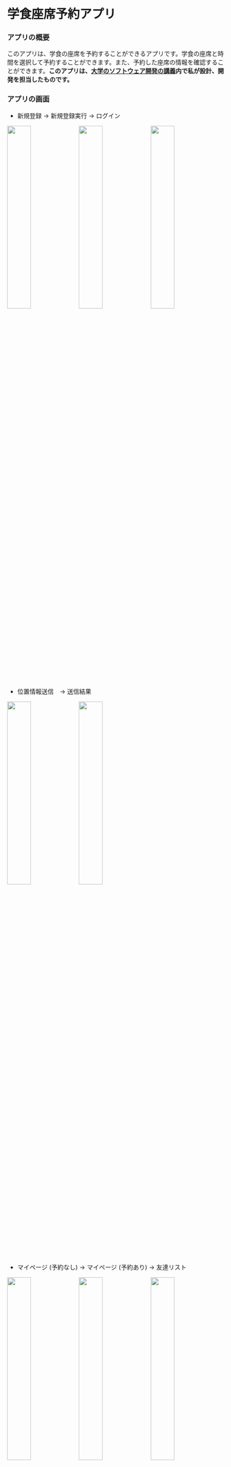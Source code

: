 # 学食座席予約アプリ

### アプリの概要

このアプリは、学食の座席を予約することができるアプリです。学食の座席と時間を選択して予約することができます。また、予約した座席の情報を確認することができます。**このアプリは、[大学のソフトウェア開発の講義](https://risyu.jmk.ynu.ac.jp/gakumu_portal/public/Syllabus/DetailMain.aspx?lct_year=2024&lct_cd=6I3302Z&je_cd=1)内で私が設計、開発を担当したものです。**

### アプリの画面

- 新規登録 -> 新規登録実行 -> ログイン

<img src="images/signup-page.png" width="33%" alt=""><img src="images/sinup_execute.png" width="33%" alt=""><img src="images/login-page.png" width="33%" alt="">

- 位置情報送信　-> 送信結果

<img src="images/location-page.png" width="33%" alt=""><img src="images/location-result.png" width="33%" alt="">

- マイページ (予約なし) -> マイページ (予約あり) -> 友達リスト

<img src="images/mypage1.png" width="33%" alt=""><img src="images/mypage2.png" width="33%" alt=""><img src="images/friend-list.png" width="33%" alt="">

- ドロワー -> 設定 -> ダークモード

<img src="images/drawer.png" width="33%" alt=""><img src="images/setting.png" width="33%" alt=""><img src="images/darkmode.png" width="33%" alt="">

- 開発中
  座席の予約ページは開発中です。<br>※ Java の PC クライアントアプリでは実装済み。

<img src="images/reservation.png" alt="" width="33%">

---

### ディレクトリ構成

<details>
<summary> ディレクトリ構成 (Tree)

</summary>

``` bash
lib
├── main.dart
└── src
    ├── assets
    │   └── images
    │       ├── adaptive-icon-foreground.png
    │       ├── app-icon.PNG
    │       ├── no-reservation.png
    │       ├── not-available.png
    │       ├── penalty.png
    │       ├── send-result.png
    │       └── splash-icon.png
    ├── components
    │   ├── friend_list_tile.dart
    │   ├── friend_text_field.dart
    │   ├── location_page_tile.dart
    │   ├── my_app_bar.dart
    │   ├── my_button.dart
    │   ├── my_container.dart
    │   ├── my_drawer.dart
    │   ├── my_drawer_tile.dart
    │   ├── my_textfield.dart
    │   └── not_available_page.dart
    ├── constant
    │   ├── form_category.dart
    │   ├── my_location.dart
    │   ├── my_theme.dart
    │   └── strings.dart
    ├── features
    │   ├── auth
    │   │   ├── data
    │   │   │   ├── auth_repository.dart
    │   │   │   └── auth_repository.g.dart
    │   │   ├── domains
    │   │   │   ├── auth_state.dart
    │   │   │   ├── user.dart
    │   │   │   └── user.freezed.dart
    │   │   └── pages
    │   │       ├── auth_base_page.dart
    │   │       ├── auth_state_notifier.dart
    │   │       ├── auth_state_notifier.g.dart
    │   │       ├── login_page.dart
    │   │       ├── sign_up_page.dart
    │   │       ├── user_notifier.dart
    │   │       └── user_notifier.g.dart
    │   ├── location
    │   │   ├── application
    │   │   │   ├── location_service.dart
    │   │   │   └── location_service.g.dart
    │   │   ├── data
    │   │   │   ├── location_repository.dart
    │   │   │   └── location_repository.g.dart
    │   │   ├── domains
    │   │   │   └── location_state.dart
    │   │   └── pages
    │   │       ├── location_base_page.dart
    │   │       ├── result_page
    │   │       │   └── send_result_page.dart
    │   │       ├── seat_confirm_page
    │   │       │   ├── cafeteria1_seat_page.dart
    │   │       │   └── cafeteria2_seat_page.dart
    │   │       └── send_page
    │   │           ├── location_send_page.dart
    │   │           ├── location_state_notifier.dart
    │   │           └── location_state_notifier.g.dart
    │   ├── profile
    │   │   ├── data
    │   │   │   ├── friend_list_repository.dart
    │   │   │   └── friend_list_repository.g.dart
    │   │   ├── domain
    │   │   │   ├── friend.dart
    │   │   │   └── friend.freezed.dart
    │   │   └── pages
    │   │       ├── friend_list_notifier.dart
    │   │       ├── friend_list_notifier.g.dart
    │   │       ├── friend_list_page.dart
    │   │       └── my_page.dart
    │   ├── reserve
    │   │   ├── data
    │   │   │   ├── reservation_repository.dart
    │   │   │   └── reservation_repository.g.dart
    │   │   ├── domain
    │   │   │   ├── reservation.dart
    │   │   │   ├── reservation.freezed.dart
    │   │   │   └── reservation_state.dart
    │   │   └── pages
    │   │       ├── reservation_confirm_page
    │   │       │   ├── no_reservation_page.dart
    │   │       │   ├── penalty_page.dart
    │   │       │   └── reservation_confirm_page.dart
    │   │       ├── reservation_notifier.dart
    │   │       ├── reservation_notifier.g.dart
    │   │       └── reservation_page.dart
    │   └── settings
    │       └── pages
    │           ├── setting_list
    │           │   └── server_ip_page.dart
    │           ├── settings_page.dart
    │           ├── theme_notifier.dart
    │           ├── theme_notifier.g.dart
    │           ├── use_mobile_theme.dart
    │           └── use_mobile_theme.g.dart
    ├── main_page.dart
    ├── router
    │   ├── app_router.dart
    │   ├── app_router.g.dart
    │   ├── bottom_nav_index_notifier.dart
    │   └── bottom_nav_index_notifier.g.dart
    └── utils
        ├── env.dart
        ├── my_ui_feedback_manager.dart
        ├── repository.dart
        └── string_extensions.dart
```

</details>

大まかなディレクトリ構成は以下の画像の通りです。

![コードのディレクトリ](images/code-directory.png)

### 使用した技術

|        カテゴリ        |          技術           |
| :--------------------: | :---------------------: |
|     フロントエンド     |         Flutter         |
| [サーバサイドプログラム](https://github.com/hiropoo/CafeteriaReserveServer) |          Java           |
|        デザイン        |          Figma          |


#### 主に使用したFlutterパッケージ
* [flutter_hooks](https://pub.dev/packages/flutter_hooks)
* [flutter_riverpod](https://pub.dev/packages/flutter_riverpod)
* [riverpod_generator](https://pub.dev/packages/riverpod_generator)
* [build_runner](https://pub.dev/packages/build_runner)
* [freezed](https://pub.dev/packages/freezed)
* [shared_preferences](https://pub.dev/packages/shared_preferences)
* [go_router](https://pub.dev/packages/go_router)
* [location](https://pub.dev/packages/location)

---

### 最後に

プロジェクトをご覧いただき、ありがとうございます。
